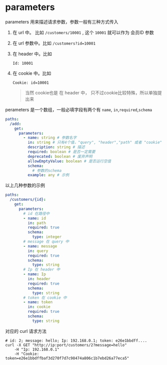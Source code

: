 

# parameters

parameters 用来描述请求参数，参数一般有三种方式传入

1. 在 url 中。 比如 `/customers/10001` , 这个 `10001` 就可以作为 会员ID 参数

2. 在 url 参数中。比如 `/customers?id=10001`

3. 在 header 中。比如

   ```
   Id: 10001
   ```

4. 在 cookie 中。比如

   ```
   Cookie: id=10001
   ```

   > 当然 cookie也是 在 header 中， 只不过cookie比较特殊，所以单独提出来

perameters 是一个数组，一般必填字段有两个有 `name`, `in`,`required`,`schema`

```yaml
paths:
  /add:
    get:
      parameters: 
        - name: string # 参数名字
          in: string # 只有4个值，"query", "header","path" 或者 "cookie"
          description: string # 描述
          required: boolean # 是否一定需要
          deprecated: boolean # 废弃声明
          allowEmptyValue: boolean # 是否运行空值
          schema:
          	# 参数的schema
          example: any # 示例
```

以上几种参数的示例

```yaml
paths:
  /customers/{id}:
    get:
      parameters: 
      	# id 在路径中
        - name: id
          in: path
          required: true
          schema:
            type: integer
        # message 在 query 中
        - name: message
          in: query
          required: true
          schema:
            type: string
        # Ip 在 header 中
        - name: Ip
          in: header
          required: true
          schema:
            type: string
        # token 在 cookie 中
        - name: token
          in: cookie
          required: true
          schema:
            type: string
```

对应的 curl 请求方法

```shell
# id: 2; message: hello; Ip: 192.168.0.1; token: e26e1bbdff....
curl -X GET "http://ip:port/customers/2?message=hello" 
	-H "Ip: 192.168.0.1" 
	-H "Cookie: token=e26e1bbdffbaf3d270f7d7c98474a806c1b7ebd26a77eca5"
```